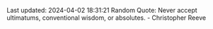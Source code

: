 Last updated: 2024-04-02 18:31:21
Random Quote: Never accept ultimatums, conventional wisdom, or absolutes. - Christopher Reeve